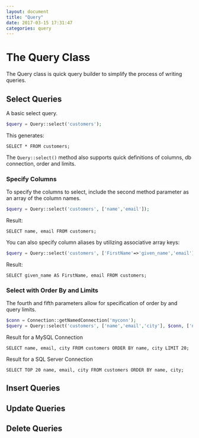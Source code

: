 ```yaml
---
layout: document
title: "Query"
date: 2017-03-15 17:31:47
categories: query
---
```


# The Query Class

The Query class is quick query builder to simplify the process of writing
queries.

## Select Queries

A basic select query.

```php
$query = Query::select('customers');
```

This generates:

```mysql
SELECT * FROM customers;
```

The `Query::select()` method also supports quick definitions of columns,
db connection, order and limits.

### Specify Columns

To specify the columns to select, include the second method parameter as
an array of the column names.

```php
$query = Query::select('customers', ['name','email']);
```

Result:

```mysql
SELECT name, email FROM customers;
```

You can also specify column aliases by utilizing associative array keys:

```php
$query = Query::select('customers', ['FirstName'=>'given_name','email']);
```

Result:

```mysql
SELECT given_name AS FirstName, email FROM customers;
```

### Select with Order By and Limits

The fourth and fifth parameters allow for specification of order by and
query limits.

```php
$conn = Connection::getNamedConnection('myconn');
$query = Query::select('customers', ['name','email','city'], $conn, ['name', 'city'], 20);
```

Result for a MySQL Connection

```mysql
SELECT name, email, city FROM customers ORDER BY name, city LIMIT 20;
```

Result for a SQL Server Connection

```tsql
SELECT TOP 20 name, email, city FROM customers ORDER BY name, city;
```

## Insert Queries

## Update Queries

## Delete Queries
